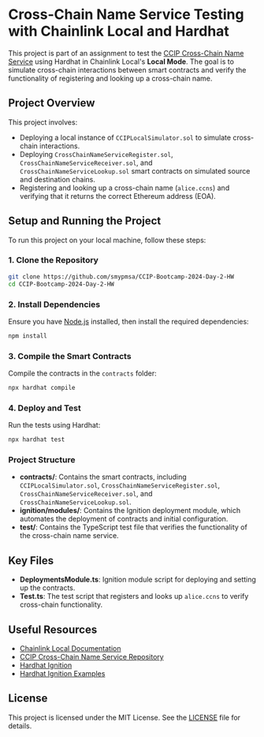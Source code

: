 # Cross-Chain Name Service Testing with Chainlink Local and Hardhat
This project is part of an assignment to test the [CCIP Cross-Chain Name Service](https://github.com/smartcontractkit/ccip-cross-chain-name-service) using Hardhat in Chainlink Local's **Local Mode**. The goal is to simulate cross-chain interactions between smart contracts and verify the functionality of registering and looking up a cross-chain name.
## Project Overview
This project involves:
- Deploying a local instance of `CCIPLocalSimulator.sol` to simulate cross-chain interactions.
- Deploying `CrossChainNameServiceRegister.sol`, `CrossChainNameServiceReceiver.sol`, and `CrossChainNameServiceLookup.sol` smart contracts on simulated source and destination chains.
- Registering and looking up a cross-chain name (`alice.ccns`) and verifying that it returns the correct Ethereum address (EOA).
## Setup and Running the Project
To run this project on your local machine, follow these steps:
### 1. Clone the Repository
```bash
git clone https://github.com/smypmsa/CCIP-Bootcamp-2024-Day-2-HW
cd CCIP-Bootcamp-2024-Day-2-HW
```
### 2. Install Dependencies
Ensure you have [Node.js](https://nodejs.org/) installed, then install the required dependencies:
```bash
npm install
```
### 3. Compile the Smart Contracts
Compile the contracts in the `contracts` folder:
```bash
npx hardhat compile
```
### 4. Deploy and Test
Run the tests using Hardhat:
```bash
npx hardhat test
```
### Project Structure
- **contracts/**: Contains the smart contracts, including `CCIPLocalSimulator.sol`, `CrossChainNameServiceRegister.sol`, `CrossChainNameServiceReceiver.sol`, and `CrossChainNameServiceLookup.sol`.
- **ignition/modules/**: Contains the Ignition deployment module, which automates the deployment of contracts and initial configuration.
- **test/**: Contains the TypeScript test file that verifies the functionality of the cross-chain name service.
## Key Files
- **DeploymentsModule.ts**: Ignition module script for deploying and setting up the contracts.
- **Test.ts**: The test script that registers and looks up `alice.ccns` to verify cross-chain functionality.
## Useful Resources
- [Chainlink Local Documentation](https://cll-devrel.gitbook.io/chainlink-local-documentation)
- [CCIP Cross-Chain Name Service Repository](https://github.com/smartcontractkit/ccip-cross-chain-name-service)
- [Hardhat Ignition](https://hardhat.org/ignition/docs/guides/tests)
- [Hardhat Ignition Examples](https://github.com/NomicFoundation/hardhat-ignition-examples)
## License
This project is licensed under the MIT License. See the [LICENSE](LICENSE) file for details.